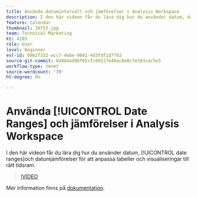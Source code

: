 ```yaml
---
title: Använda datumintervall och jämförelser i Analysis Workspace
description: I den här videon får du lära dig hur du använder datum, datumintervall och datumjämförelser för att anpassa tabeller och visualiseringar till rätt tidsram.
feature: Calendar
thumbnail: 30753.jpg
team: Technical Marketing
kt: 4105
role: User
level: Beginner
exl-id: 0962f332-acc7-4ebe-9841-4d3fdf1d77b3
source-git-commit: 84984ad9bf65cfc69117e40ac0e0cfe503cac5e5
workflow-type: tm+mt
source-wordcount: '79'
ht-degree: 0%

---
```


# Använda [!UICONTROL Date Ranges] och jämförelser i Analysis Workspace

I den här videon får du lära dig hur du använder datum, [!UICONTROL date ranges]och datumjämförelser för att anpassa tabeller och visualiseringar till rätt tidsram.

>[!VIDEO](https://video.tv.adobe.com/v/30753/?quality=12&learn=on)

Mer information finns på [dokumentation](https://experienceleague.adobe.com/docs/analytics/analyze/analysis-workspace/components/calendar-date-ranges/calendar.html).
